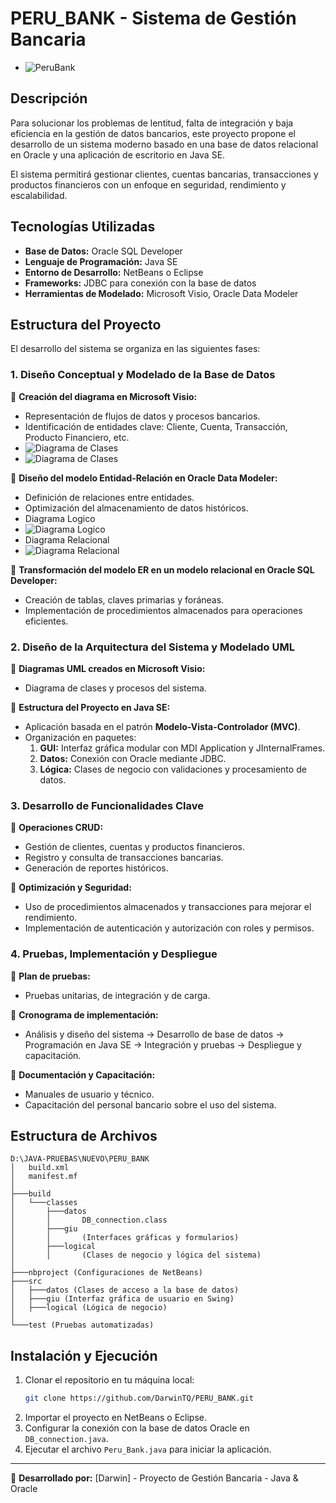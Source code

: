 # PERU_BANK - Sistema de Gestión Bancaria
- ![PeruBank](/peruBank.png)

## Descripción
Para solucionar los problemas de lentitud, falta de integración y baja eficiencia en la gestión de datos bancarios, este proyecto propone el desarrollo de un sistema moderno basado en una base de datos relacional en Oracle y una aplicación de escritorio en Java SE.

El sistema permitirá gestionar clientes, cuentas bancarias, transacciones y productos financieros con un enfoque en seguridad, rendimiento y escalabilidad.

## Tecnologías Utilizadas
- **Base de Datos:** Oracle SQL Developer
- **Lenguaje de Programación:** Java SE
- **Entorno de Desarrollo:** NetBeans o Eclipse
- **Frameworks:** JDBC para conexión con la base de datos
- **Herramientas de Modelado:** Microsoft Visio, Oracle Data Modeler

## Estructura del Proyecto
El desarrollo del sistema se organiza en las siguientes fases:

### 1. Diseño Conceptual y Modelado de la Base de Datos
📌 **Creación del diagrama en Microsoft Visio:**
   - Representación de flujos de datos y procesos bancarios.
   - Identificación de entidades clave: Cliente, Cuenta, Transacción, Producto Financiero, etc.
   - ![Diagrama de Clases](/Peru_Bank_D_C.png)
   - ![Diagrama de Clases](/Peru_Bank_D_P.png)

📌 **Diseño del modelo Entidad-Relación en Oracle Data Modeler:**
   - Definición de relaciones entre entidades.
   - Optimización del almacenamiento de datos históricos.
   - Diagrama Logico
   - ![Diagrama Logico](/Diagrama_Logico.png)
   - Diagrama Relacional
   - ![Diagrama Relacional](/Diagrama_Relacional.png)

📌 **Transformación del modelo ER en un modelo relacional en Oracle SQL Developer:**
   - Creación de tablas, claves primarias y foráneas.
   - Implementación de procedimientos almacenados para operaciones eficientes.

### 2. Diseño de la Arquitectura del Sistema y Modelado UML
📌 **Diagramas UML creados en Microsoft Visio:**
   - Diagrama de clases y procesos del sistema.

📌 **Estructura del Proyecto en Java SE:**
   - Aplicación basada en el patrón **Modelo-Vista-Controlador (MVC)**.
   - Organización en paquetes:
     1. **GUI:** Interfaz gráfica modular con MDI Application y JInternalFrames.
     2. **Datos:** Conexión con Oracle mediante JDBC.
     3. **Lógica:** Clases de negocio con validaciones y procesamiento de datos.

### 3. Desarrollo de Funcionalidades Clave
📌 **Operaciones CRUD:**
   - Gestión de clientes, cuentas y productos financieros.
   - Registro y consulta de transacciones bancarias.
   - Generación de reportes históricos.

📌 **Optimización y Seguridad:**
   - Uso de procedimientos almacenados y transacciones para mejorar el rendimiento.
   - Implementación de autenticación y autorización con roles y permisos.

### 4. Pruebas, Implementación y Despliegue
📌 **Plan de pruebas:**
   - Pruebas unitarias, de integración y de carga.

📌 **Cronograma de implementación:**
   - Análisis y diseño del sistema → Desarrollo de base de datos → Programación en Java SE → Integración y pruebas → Despliegue y capacitación.

📌 **Documentación y Capacitación:**
   - Manuales de usuario y técnico.
   - Capacitación del personal bancario sobre el uso del sistema.

## Estructura de Archivos
```
D:\JAVA-PRUEBAS\NUEVO\PERU_BANK
│   build.xml
│   manifest.mf
│
├───build
│   └───classes
│       ├───datos
│       │       DB_connection.class
│       ├───giu
│       │       (Interfaces gráficas y formularios)
│       ├───logical
│       │       (Clases de negocio y lógica del sistema)
│
├───nbproject (Configuraciones de NetBeans)
├───src
│   ├───datos (Clases de acceso a la base de datos)
│   ├───giu (Interfaz gráfica de usuario en Swing)
│   ├───logical (Lógica de negocio)
│
└───test (Pruebas automatizadas)
```

## Instalación y Ejecución
1. Clonar el repositorio en tu máquina local:
   ```bash
   git clone https://github.com/DarwinTQ/PERU_BANK.git
   ```
2. Importar el proyecto en NetBeans o Eclipse.
3. Configurar la conexión con la base de datos Oracle en `DB_connection.java`.
4. Ejecutar el archivo `Peru_Bank.java` para iniciar la aplicación.



---
🚀 **Desarrollado por:** [Darwin] - Proyecto de Gestión Bancaria - Java & Oracle

